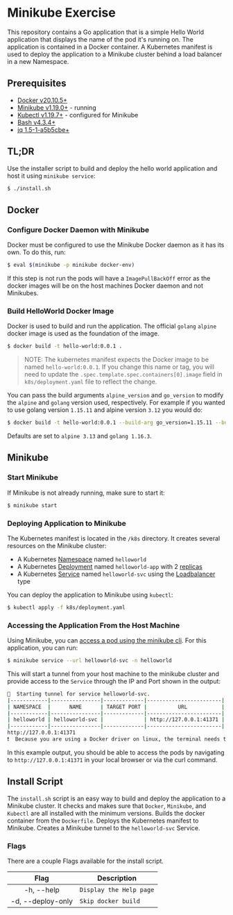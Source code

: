 # Minikube Exercise

This repository contains a Go application that is a simple Hello World application that displays the name of the pod it's running on. The application is contained in a Docker container. A Kubernetes manifest is used to deploy the application to a Minikube cluster behind a load balancer in a new Namespace.

## Prerequisites

- [Docker v20.10.5+](https://docs.docker.com/get-docker/)
- [Minikube v1.19.0+](https://minikube.sigs.k8s.io/docs/start/) - running
- [Kubectl v1.19.7+](https://kubernetes.io/docs/tasks/tools/#kubectl) - configured for Minikube
- [Bash v4.3.4+](https://www.gnu.org/software/bash/)
- [jq 1.5-1-a5b5cbe+](https://stedolan.github.io/jq/download/)

## TL;DR

Use the installer script to build and deploy the hello world application and host it using `minikube service`:

```sh
$ ./install.sh
```

## Docker
### Configure Docker Daemon with Minikube

Docker must be configured to use the Minikube Docker daemon as it has its own. To do this, run:

```sh
$ eval $(minikube -p minikube docker-env)
```

If this step is not run the pods will have a `ImagePullBackOff` error as the docker images will be on the host machines Docker daemon and not Minikubes.

### Build HelloWorld Docker Image

Docker is used to build and run the application. The official `golang` `alpine` docker image is used as the foundation of the image.

```sh
$ docker build -t hello-world:0.0.1 .
```

> NOTE: The kubernetes manifest expects the Docker image to be named `hello-world:0.0.1`. If you change this name or tag, you will need to update the `.spec.template.spec.containers[0].image` field in `k8s/deployment.yaml` file to reflect the change.

You can pass the build arguments `alpine_version` and `go_version` to modify the `alpine` and `golang` version used, respectively. For example if you wanted to use golang version `1.15.11` and alpine version `3.12` you would do:

```sh
$ docker build -t hello-world:0.0.1 --build-arg go_version=1.15.11 --build-arg alpine_version=3.12 .
```

Defaults are set to `alpine 3.13` and `golang 1.16.3`.

## Minikube
### Start Minikube

If Minikube is not already running, make sure to start it:

```sh
$ minikube start
```

### Deploying Application to Minikube

The Kubernetes manifest is located in the `/k8s` directory. It creates several resources on the Minikube cluster:

- A Kubernetes [Namespace](https://kubernetes.io/docs/concepts/overview/working-with-objects/namespaces/) named `helloworld`
- A Kubernetes [Deployment](https://kubernetes.io/docs/concepts/workloads/controllers/deployment/) named `helloworld-app` with 2 [replicas](https://kubernetes.io/docs/concepts/workloads/controllers/deployment/#replicas)
- A Kubernetes [Service](https://kubernetes.io/docs/concepts/services-networking/service/) named `helloworld-svc` using the [Loadbalancer](https://kubernetes.io/docs/concepts/services-networking/service/#loadbalancer) type

You can deploy the application to Minikube using `kubectl`:

```sh
$ kubectl apply -f k8s/deployment.yaml
```

### Accessing the Application From the Host Machine

Using Minikube, you can [access a pod using the minikube cli](https://minikube.sigs.k8s.io/docs/handbook/accessing/). For this application, you can run:

```sh
$ minikube service --url helloworld-svc -n helloworld
```

This will start a tunnel from your host machine to the minikube cluster and provide access to the `Service` through the IP and  Port shown in the output:

```sh
🏃  Starting tunnel for service helloworld-svc.
|------------|----------------|-------------|------------------------|
| NAMESPACE  |      NAME      | TARGET PORT |          URL           |
|------------|----------------|-------------|------------------------|
| helloworld | helloworld-svc |             | http://127.0.0.1:41371 |
|------------|----------------|-------------|------------------------|
http://127.0.0.1:41371
❗  Because you are using a Docker driver on linux, the terminal needs to be open to run it.
```

In this example output, you should be able to access the pods by navigating to `http://127.0.0.1:41371` in your local browser or via the curl command.

## Install Script

The `install.sh` script is an easy way to build and deploy the application to a Minikube cluster. It checks and makes sure that `Docker`, `Minikube`, and `Kubectl` are all installed with the minimum versions. Builds the docker container from the `Dockerfile`. Deploys the Kubernetes manifest to Minikube. Creates a Minikube tunnel to the `helloworld-svc` Service.

### Flags

There are a couple Flags available for the install script.

| Flag               | Description              |
|:------------------:| ------------------------ |
| -h, --help         | `Display the Help page`  |
| -d, --deploy-only  | `Skip docker build`      |
